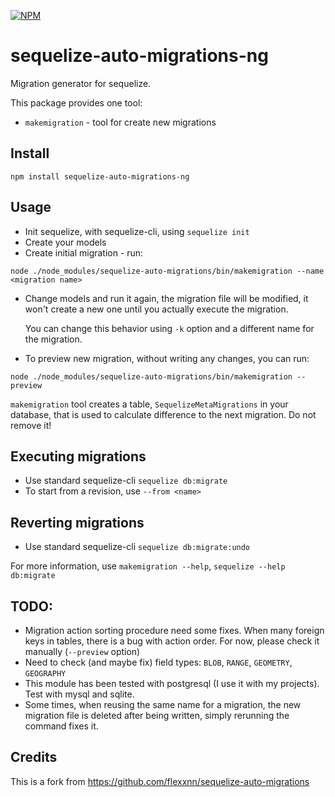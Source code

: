 [![NPM](https://nodei.co/npm/sequelize-auto-migrations-ng.png?compact=true)](https://nodei.co/npm/sequelize-auto-migrations-ng/)

# sequelize-auto-migrations-ng
Migration generator for sequelize.

This package provides one tool:
* `makemigration` - tool for create new migrations

## Install
`npm install sequelize-auto-migrations-ng`

## Usage
* Init sequelize, with sequelize-cli, using `sequelize init`
* Create your models
* Create initial migration - run:

`node ./node_modules/sequelize-auto-migrations/bin/makemigration --name <migration name>`
* Change models and run it again, the migration file will be modified, it won't create a new one until you actually execute the migration.

  You can change this behavior using `-k` option and a different name for the migration.
* To preview new migration, without writing any changes, you can run:

`node ./node_modules/sequelize-auto-migrations/bin/makemigration --preview`

`makemigration` tool creates a table, `SequelizeMetaMigrations` in your database, that is used to calculate difference to the next migration. Do not remove it!


## Executing migrations
* Use standard sequelize-cli
`sequelize db:migrate`
* To start from a revision, use `--from <name>`

## Reverting migrations
* Use standard sequelize-cli
`sequelize db:migrate:undo`

For more information, use `makemigration --help`, `sequelize --help db:migrate`

## TODO:
* Migration action sorting procedure need some fixes. When many foreign keys in tables, there is a bug with action order. For now, please check it manually (`--preview` option)
* Need to check (and maybe fix) field types: `BLOB`, `RANGE`, `GEOMETRY`, `GEOGRAPHY`
* This module has been tested with postgresql (I use it with my projects). Test with mysql and sqlite.
* Some times, when reusing the same name for a migration, the new migration file is deleted after being written, simply rerunning the command fixes it.

## Credits
This is a fork from https://github.com/flexxnn/sequelize-auto-migrations
